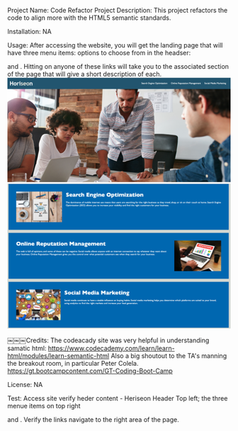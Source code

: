 Project Name: Code Refactor
Project Description: This project refactors the code to align more with the HTML5 semantic standards.

Installation: NA

Usage: After accessing the website, you will get the landing page that will have three menu items: options to choose from in the headser: <Search Engine Optimizatio> <Online Reputation Management> and <Social Media Marketing>. Hitting on anyone of these links will take you to the associated section of the page that will give a short description of each.
![](./assets/images/LandingPage.png)
![](./assets/images/MainSection.png)

￼￼￼Credits: The codeacady site was very helpful in understanding samatic html: https://www.codecademy.com/learn/learn-html/modules/learn-semantic-html
Also a big shoutout to the TA's manning the breakout room, in particular Peter Colela. https://gt.bootcampcontent.com/GT-Coding-Boot-Camp

License: NA

Test: Access site verify heder content - Heriseon Header Top left; the three menue items on top right <Search Engine Optimizatio> <Online Reputation Management> and <Social Media Marketing>. Verify the links navigate to the right area of the page.
